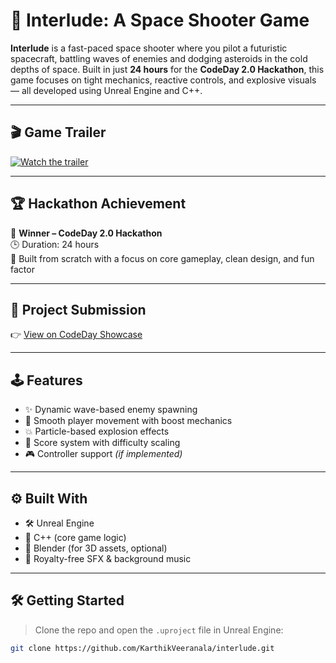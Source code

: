 # 🚀 Interlude: A Space Shooter Game

**Interlude** is a fast-paced space shooter where you pilot a futuristic spacecraft, battling waves of enemies and dodging asteroids in the cold depths of space. Built in just **24 hours** for the **CodeDay 2.0 Hackathon**, this game focuses on tight mechanics, reactive controls, and explosive visuals — all developed using Unreal Engine and C++.

---

## 🎬 Game Trailer

[![Watch the trailer](https://img.youtube.com/vi/2Jj3hqZs498/0.jpg)](https://youtu.be/2Jj3hqZs498)

---

## 🏆 Hackathon Achievement

🥇 **Winner – CodeDay 2.0 Hackathon**  
🕒 Duration: 24 hours  
🎯 Built from scratch with a focus on core gameplay, clean design, and fun factor

---

## 🔗 Project Submission

👉 [View on CodeDay Showcase](https://showcase.codeday.org/project/claxnqs0n1204021fgiftjsldqfi)

---

## 🕹️ Features

- ✨ Dynamic wave-based enemy spawning
- 🚀 Smooth player movement with boost mechanics
- 💥 Particle-based explosion effects
- 🎯 Score system with difficulty scaling
- 🎮 Controller support *(if implemented)*

---

## ⚙️ Built With

- 🛠️ Unreal Engine
- 🧠 C++ (core game logic)
- 🎨 Blender (for 3D assets, optional)
- 🎼 Royalty-free SFX & background music

---

## 🛠️ Getting Started

> Clone the repo and open the `.uproject` file in Unreal Engine:

```bash
git clone https://github.com/KarthikVeeranala/interlude.git
